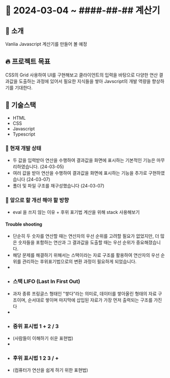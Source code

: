# 🎉 2024-03-04 ~ ####-##-## 계산기

## 📄 소개

Vanlia Javascript 계산기를 만들어 볼 예정

## 🔥 프로젝트 목표

CSS의 Grid 사용하여 UI를 구현해보고 클라이언트의 입력을 바탕으로 다양한 연산 결과값을 도출하는 과정에 있어서
필요한 지식들을 쌓아 Javscript의 개발 역량을 향상하기를 기대한다.

## 🔧 기술스택

- HTML
- CSS
- Javascript
- Typescript

### 📌 현재 개발 상태

- 두 값을 입력받아 연산을 수행하여 결과값을 화면에 표시하는 기본적인 기능은 마무리하였습니다. (24-03-05)
- 여러 값을 받아 연산을 수행하여 결과값을 화면에 표시하는 기능을 추가로 구현하였습니다 (24-03-07)
- 폴더 및 파일 구조를 재구성했습니다 (24-03-07)

### 📝 앞으로 할 개선 해야 할 방향

- eval 을 쓰지 않는 이유 + 후위 표기법 계산을 위해 stack 사용해보기

#### Trouble shooting

- 단순히 두 숫자를 연산할 때는 연산자의 우선 순위를 고려할 필요가 없었지만, 더 많은 숫자들을 포함하는 연산과 그 결과값을 도출할 때는 우선 순위가 중요해졌습니다.
- 해당 문제를 해결하기 위해서는 스택이라는 자료 구조를 활용하여 연산자의 우선 순위를 관리하는 후위표기법으로의 변환 과정이 필요하게 되었습니다.
-
- ### 스택 LIFO (Last In First Out)
- 과자 종류 프링글스 형태인 "쌓다"라는 의미로, 데이터를 쌓아올린 형태의 자료 구조이며, 순서대로 쌓이며 마지막에 삽입된 자료가 가장 먼저 출력되는 구조를 가진다
-
- ### 중위 표시법 1 + 2 / 3
- (사람들이 이해하기 쉬운 표현법)
-
- ### 후위 표시법 1 2 3 / +
- (컴퓨터가 연산을 쉽게 하기 위한 표현법)

